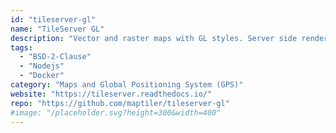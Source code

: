 ```yaml
---
id: "tileserver-gl"
name: "TileServer GL"
description: "Vector and raster maps with GL styles. Server side rendering by Mapbox GL Native. Map tile server for Mapbox GL JS, Android, iOS, Leaflet, OpenLayers, GIS via WMTS, etc."
tags:
  - "BSD-2-Clause"
  - "Nodejs"
  - "Docker"
category: "Maps and Global Positioning System (GPS)"
website: "https://tileserver.readthedocs.io/"
repo: "https://github.com/maptiler/tileserver-gl"
#image: "/placeholder.svg?height=300&width=400"
---
```


